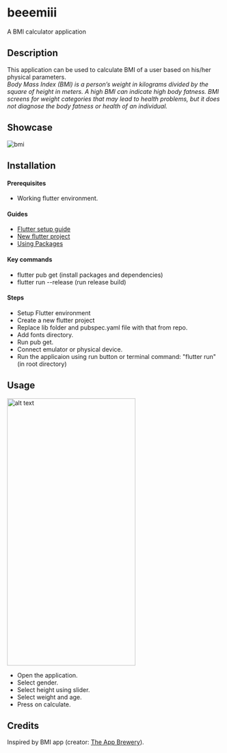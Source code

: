 # beeemiii

A BMI calculator application

## Description

This application can be used to calculate BMI of a user based on his/her physical parameters.<br/>
*Body Mass Index (BMI) is a person’s weight in kilograms divided by the square of height in meters. A high BMI can indicate high body fatness. BMI screens for weight categories that may lead to health problems, but it does not diagnose the body fatness or health of an individual.*

## Showcase
![bmi](https://user-images.githubusercontent.com/83495424/128887589-00f2be1e-6367-4d8a-a693-63da323642bd.gif)

## Installation

#### Prerequisites
* Working flutter environment.<br/>

#### Guides
* [Flutter setup guide](https://flutter.dev/docs/get-started/install)
* [New flutter project](https://flutter.dev/docs/get-started/test-drive?tab=androidstudio) 
* [Using Packages](https://flutter.dev/docs/development/packages-and-plugins/using-packages)

#### Key commands
* flutter pub get (install packages and dependencies)
* flutter run --release (run release build)

#### Steps
* Setup Flutter environment
* Create a new flutter project
* Replace lib folder and pubspec.yaml file with that from repo.
* Add fonts directory.
* Run pub get.
* Connect emulator or physical device.
* Run the applicaion using run button or terminal command: "flutter run" (in root directory)

## Usage

<img src="https://user-images.githubusercontent.com/83495424/128884197-94f51c1f-2a9e-48ca-a046-b7ca5481fe8a.jpeg" alt="alt text" width="300" height="624">

* Open the application.
* Select gender.
* Select height using slider.
* Select weight and age.
* Press on calculate.

## Credits
Inspired by BMI app (creator: [The App Brewery](https://www.appbrewery.co/)).

